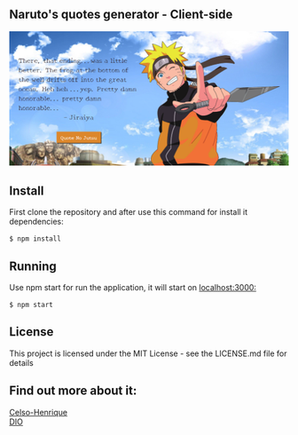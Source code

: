 ## Naruto's quotes generator - Client-side

<img src='/public/Naruto-img.png'>

## Install

First clone the repository and after use this command for install it dependencies:
```
$ npm install
```

## Running

Use npm start for run the application, it will start on 
<a href="http://localhost:3000/">localhost:3000:</a>
```
$ npm start
```

## License

This project is licensed under the MIT License - see the LICENSE.md file for details

## Find out more about it:
<a href="https://github.com/celso-henrique/">Celso-Henrique</a> <br>
<a href="https://web.dio.me/home">DIO</a>

